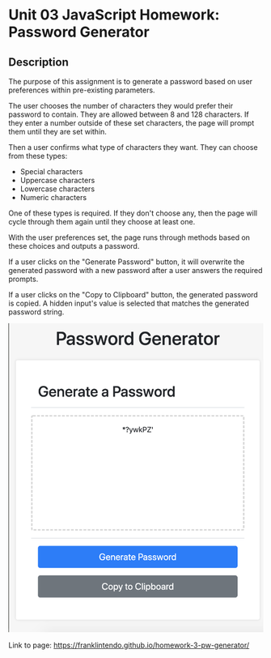 # Unit 03 JavaScript Homework: Password Generator

## Description

The purpose of this assignment is to generate a password based on user preferences within pre-existing parameters.

The user chooses the number of characters they would prefer their password to contain. They are allowed between 8 and 128 characters. If they enter a number outside of these set characters, the page will prompt them until they are set within.

Then a user confirms what type of characters they want. They can choose from these types:

* Special characters
* Uppercase characters
* Lowercase characters
* Numeric characters

One of these types is required. If they don't choose any, then the page will cycle through them again until they choose at least one.

With the user preferences set, the page runs through methods based on these choices and outputs a password.

If a user clicks on the "Generate Password" button, it will overwrite the generated password with a new password after a user answers the required prompts.

If a user clicks on the "Copy to Clipboard" button, the generated password is copied. A hidden input's value is selected that matches the generated password string.


![password generator demo](./Assets/screenshot.png)

Link to page: 
https://franklintendo.github.io/homework-3-pw-generator/
